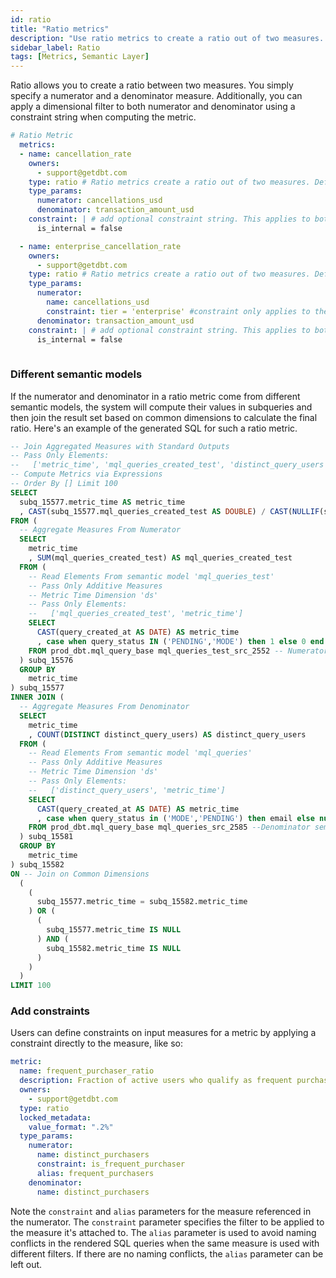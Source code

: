 ```yaml
---
id: ratio
title: "Ratio metrics"
description: "Use ratio metrics to create a ratio out of two measures. "
sidebar_label: Ratio
tags: [Metrics, Semantic Layer]
---
```


Ratio allows you to create a ratio between two measures. You simply specify a numerator and a denominator measure. Additionally, you can apply a dimensional filter to both numerator and denominator using a constraint string when computing the metric.

```yaml
# Ratio Metric
  metrics:
  - name: cancellation_rate
    owners:
      - support@getdbt.com
    type: ratio # Ratio metrics create a ratio out of two measures. Define the measures from the semantic model as numerator or denominator
    type_params:
      numerator: cancellations_usd
      denominator: transaction_amount_usd
    constraint: | # add optional constraint string. This applies to both the numerator and denominator
      is_internal = false

  - name: enterprise_cancellation_rate
    owners:
      - support@getdbt.com
    type: ratio # Ratio metrics create a ratio out of two measures. Define the measures from the semantic model as numerator or denominator
    type_params:
      numerator: 
        name: cancellations_usd
        constraint: tier = 'enterprise' #constraint only applies to the numerator
      denominator: transaction_amount_usd 
    constraint: | # add optional constraint string. This applies to both the numerator and denominator
      is_internal = false
  
```

### Different semantic models

If the numerator and denominator in a ratio metric come from different semantic models, the system will compute their values in subqueries and then join the result set based on common dimensions to calculate the final ratio. Here's an example of the generated SQL for such a ratio metric.


```SQL
-- Join Aggregated Measures with Standard Outputs
-- Pass Only Elements:
--   ['metric_time', 'mql_queries_created_test', 'distinct_query_users']
-- Compute Metrics via Expressions
-- Order By [] Limit 100
SELECT
  subq_15577.metric_time AS metric_time
  , CAST(subq_15577.mql_queries_created_test AS DOUBLE) / CAST(NULLIF(subq_15582.distinct_query_users, 0) AS DOUBLE) AS mql_queries_per_active_user
FROM (
  -- Aggregate Measures From Numerator
  SELECT
    metric_time
    , SUM(mql_queries_created_test) AS mql_queries_created_test
  FROM (
    -- Read Elements From semantic model 'mql_queries_test'
    -- Pass Only Additive Measures
    -- Metric Time Dimension 'ds'
    -- Pass Only Elements:
    --   ['mql_queries_created_test', 'metric_time']
    SELECT
      CAST(query_created_at AS DATE) AS metric_time
      , case when query_status IN ('PENDING','MODE') then 1 else 0 end AS mql_queries_created_test
    FROM prod_dbt.mql_query_base mql_queries_test_src_2552 -- Numerator semantic model
  ) subq_15576
  GROUP BY
    metric_time
) subq_15577
INNER JOIN (
  -- Aggregate Measures From Denominator
  SELECT
    metric_time
    , COUNT(DISTINCT distinct_query_users) AS distinct_query_users
  FROM (
    -- Read Elements From semantic model 'mql_queries'
    -- Pass Only Additive Measures
    -- Metric Time Dimension 'ds'
    -- Pass Only Elements:
    --   ['distinct_query_users', 'metric_time']
    SELECT
      CAST(query_created_at AS DATE) AS metric_time
      , case when query_status in ('MODE','PENDING') then email else null end AS distinct_query_users
    FROM prod_dbt.mql_query_base mql_queries_src_2585 --Denominator semantic model
  ) subq_15581
  GROUP BY
    metric_time
) subq_15582
ON -- Join on Common Dimensions
  (
    (
      subq_15577.metric_time = subq_15582.metric_time
    ) OR (
      (
        subq_15577.metric_time IS NULL
      ) AND (
        subq_15582.metric_time IS NULL
      )
    )
  )
LIMIT 100
```

### Add constraints

Users can define constraints on input measures for a metric by applying a constraint directly to the measure, like so:

```yaml
metric:
  name: frequent_purchaser_ratio
  description: Fraction of active users who qualify as frequent purchasers
  owners:
    - support@getdbt.com
  type: ratio
  locked_metadata:
    value_format: ".2%"
  type_params:
    numerator:
      name: distinct_purchasers
      constraint: is_frequent_purchaser
      alias: frequent_purchasers
    denominator:
      name: distinct_purchasers
```

Note the `constraint` and `alias` parameters for the measure referenced in the numerator. The `constraint` parameter specifies the filter to be applied to the measure it's attached to. The `alias` parameter is used to avoid naming conflicts in the rendered SQL queries when the same measure is used with different filters. If there are no naming conflicts, the `alias` parameter can be left out.
